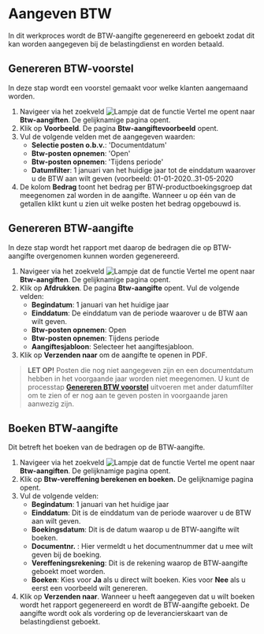 # Aangeven BTW

In dit werkproces wordt de BTW-aangifte gegenereerd en geboekt zodat dit kan worden aangegeven bij de belastingdienst en worden betaald.

## Genereren BTW-voorstel

In deze stap wordt een voorstel gemaakt voor welke klanten aangemaand worden. 

1. Navigeer via het zoekveld ![Lampje dat de functie Vertel me opent](https://docs.microsoft.com/nl-NL/dynamics365/business-central/media/ui-search/search_small.png "Vertel me wat u wilt doen") naar **Btw-aangiften**. De gelijknamige pagina opent. 
2. Klik op **Voorbeeld**. De pagina **Btw-aangiftevoorbeeld** opent. 
3. Vul de volgende velden met de aangegeven waarden:
	-	**Selectie posten o.b.v.**: 'Documentdatum'
	-	**Btw-posten opnemen**: 'Open'
	-	**Btw-posten opnemen**: 'Tijdens periode'
	-	**Datumfilter**: 1 januari van het huidige jaar tot de einddatum waarover u de BTW aan wilt geven (voorbeeld: 01-01-2020..31-05-2020
4. De kolom **Bedrag** toont het bedrag per BTW-productboekingsgroep dat meegenomen zal worden in de aangifte. Wanneer u op één van de getallen klikt kunt u zien uit welke posten het bedrag opgebouwd is. 

## Genereren BTW-aangifte

In deze stap wordt het rapport met daarop de bedragen die op BTW-aangifte overgenomen kunnen worden gegenereerd.

1. Navigeer via het zoekveld ![Lampje dat de functie Vertel me opent](https://docs.microsoft.com/nl-NL/dynamics365/business-central/media/ui-search/search_small.png "Vertel me wat u wilt doen") naar **Btw-aangiften**. De gelijknamige pagina opent. 
2. Klik op **Afdrukken**. De pagina **Btw-aangifte** opent. Vul de volgende velden:
	- **Begindatum**: 1 januari van het huidige jaar
	- **Einddatum**: De einddatum van de periode waarover u de BTW aan wilt geven. 
	-	**Btw-posten opnemen**: Open
	-	**Btw-posten opnemen**: Tijdens periode
	-	**Aangiftesjabloon**: Selecteer het aangiftesjabloon.
3. Klik op **Verzenden naar** om de aangifte te openen in PDF.
>**LET OP!** Posten die nog niet aangegeven zijn en een documentdatum hebben in het voorgaande jaar worden niet meegenomen. U kunt de processtap  **[Genereren BTW voorstel](#genereren-btw-voorstel)** uitvoeren met ander datumfilter om te zien of er nog aan te geven posten in voorgaande jaren aanwezig zijn. 

## Boeken BTW-aangifte

Dit betreft het boeken van de bedragen op de BTW-aangifte.

1. Navigeer via het zoekveld ![Lampje dat de functie Vertel me opent](https://docs.microsoft.com/nl-NL/dynamics365/business-central/media/ui-search/search_small.png "Vertel me wat u wilt doen") naar **Btw-aangiften**. De gelijknamige pagina opent. 
2. Klik op **Btw-vereffening berekenen en boeken.** De gelijknamige pagina opent. 
3. Vul de volgende velden: 
 	- **Begindatum**: 1 januari van het huidige jaar
	- **Einddatum**: Dit is de einddatum van de periode waarover u de BTW aan wilt geven. 
	- **Boekingsdatum**: Dit is de datum waarop u de BTW-aangifte wilt boeken. 
	-  **Documentnr.** : Hier vermeldt u het documentnummer dat u mee wilt geven bij de boeking. 
	- **Vereffeningsrekening**: Dit is de rekening waarop de BTW-aangifte geboekt moet worden. 
	- **Boeken**: Kies voor **Ja** als u direct wilt boeken. Kies voor **Nee** als u eerst een voorbeeld wilt genereren.
4. Klik op **Verzenden naar**. Wanneer u heeft aangegeven dat u wilt boeken wordt het rapport gegenereerd en wordt de BTW-aangifte geboekt. De aangifte wordt ook als vordering op de leverancierskaart van de belastingdienst geboekt. 
<!--stackedit_data:
eyJoaXN0b3J5IjpbLTE1ODEyNDgzNTksLTQ1MDg5MjkzNCwxMD
c3NjUzODQyXX0=
-->